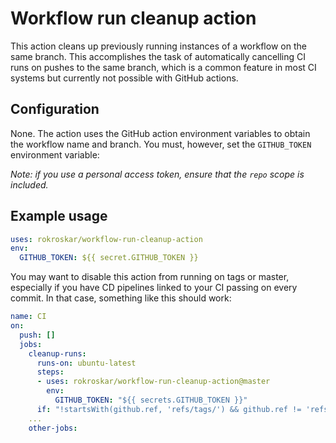 # Workflow run cleanup action

This action cleans up previously running instances of a workflow
on the same branch. This accomplishes the task of automatically
cancelling CI runs on pushes to the same branch, which is a common
feature in most CI systems but currently not possible with
GitHub actions.

## Configuration

None. The action uses the GitHub action environment variables
to obtain the workflow name and branch. You must, however,
set the `GITHUB_TOKEN` environment variable:

*Note: if you use a personal access token, ensure that the `repo` scope is included.*

## Example usage

```yaml
uses: rokroskar/workflow-run-cleanup-action
env:
  GITHUB_TOKEN: ${{ secret.GITHUB_TOKEN }}
```

You may want to disable this action from running on tags or master,
especially if you have CD pipelines linked to your CI passing on
every commit. In that case, something like this should work:

```yaml
name: CI
on:
  push: []
  jobs:
    cleanup-runs:
      runs-on: ubuntu-latest
      steps:
      - uses: rokroskar/workflow-run-cleanup-action@master
        env:
          GITHUB_TOKEN: "${{ secrets.GITHUB_TOKEN }}"
      if: "!startsWith(github.ref, 'refs/tags/') && github.ref != 'refs/heads/master'"
    ...
    other-jobs:
```
